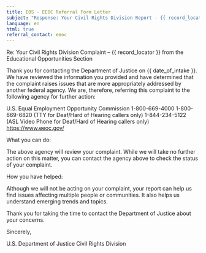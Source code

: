 ```yaml
---
title: EOS - EEOC Referral Form Letter
subject: "Response: Your Civil Rights Division Report - {{ record_locator }} from the {{ section_name }} Section"
language: en
html: true
referral_contact: eeoc
---
```

Re: Your Civil Rights Division Complaint – {{ record_locator }} from the Educational Opportunities Section

Thank you for contacting the Department of Justice on {{ date_of_intake }}.  We have reviewed the information you provided and have determined that the complaint raises issues that are more appropriately addressed by another federal agency.  We are, therefore, referring this complaint to the following agency for further action:

U.S. Equal Employment Opportunity Commission
1-800-669-4000
1-800-669-6820 (TTY for Deaf/Hard of Hearing callers only)
1-844-234-5122 (ASL Video Phone for Deaf/Hard of Hearing callers only)
https://www.eeoc.gov/

What you can do:

The above agency will review your complaint.  While we will take no further action on this matter, you can contact the agency above to check the status of your complaint.

How you have helped:

Although we will not be acting on your complaint, your report can help us find issues affecting multiple people or communities. It also helps us understand emerging trends and topics.

Thank you for taking the time to contact the Department of Justice about your concerns.

Sincerely,

U.S. Department of Justice
Civil Rights Division
